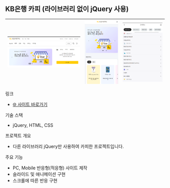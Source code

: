 ## KB은행 카피 (라이브러리 없이 jQuery 사용)

![image.png](img/image%2012.png) | ![image.png](img/image%2013.png) | ![image.png](img/image%2014.png)
--|--|--|

링크

- [🌐 사이트 바로가기](https://tony96kimsh.github.io/tony96kimsh/01_mtt/list/kb)

기술 스택

- jQuery, HTML, CSS

프로젝트 개요

- 다른 라이브러리 jQuery만 사용하여 카피한 프로젝트입니다.

주요 기능 

- PC, Mobile 반응형(적응형) 사이트 제작
- 슬라이드 및 애니메이션 구현
- 스크롤에 따른 반응 구현
